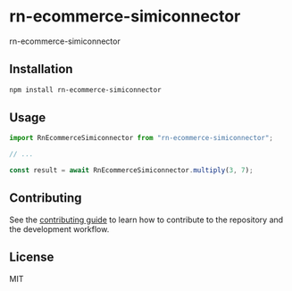 # rn-ecommerce-simiconnector

rn-ecommerce-simiconnector

## Installation

```sh
npm install rn-ecommerce-simiconnector
```

## Usage

```js
import RnEcommerceSimiconnector from "rn-ecommerce-simiconnector";

// ...

const result = await RnEcommerceSimiconnector.multiply(3, 7);
```

## Contributing

See the [contributing guide](CONTRIBUTING.md) to learn how to contribute to the repository and the development workflow.

## License

MIT
